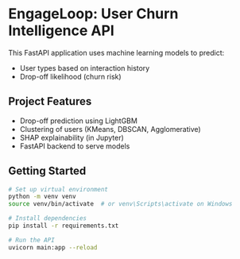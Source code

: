 # EngageLoop: User Churn Intelligence API

This FastAPI application uses machine learning models to predict:
- User types based on interaction history
- Drop-off likelihood (churn risk)

## Project Features
- Drop-off prediction using LightGBM
- Clustering of users (KMeans, DBSCAN, Agglomerative)
- SHAP explainability (in Jupyter)
- FastAPI backend to serve models

## Getting Started

```bash
# Set up virtual environment
python -m venv venv
source venv/bin/activate  # or venv\Scripts\activate on Windows

# Install dependencies
pip install -r requirements.txt

# Run the API
uvicorn main:app --reload
